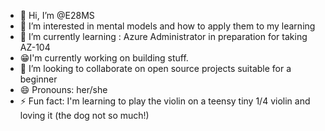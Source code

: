 - 👋 Hi, I’m @E28MS
- 👀 I’m interested in mental models and how to apply them to my learning
- 🌱 I’m currently learning : Azure Administrator in preparation for taking AZ-104
- 😁I'm currently working on building stuff.
- 💞️ I’m looking to collaborate on open source projects suitable for a beginner
- 😄 Pronouns: her/she
- ⚡ Fun fact: I'm learning to play the violin on a teensy tiny 1/4 violin and loving it (the dog not so much!)

<!---
E28MS/E28MS is a ✨ special ✨ repository because its `README.md` (this file) appears on your GitHub profile.
You can click the Preview link to take a look at your changes.
--->
